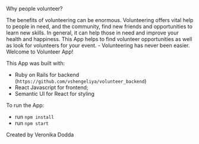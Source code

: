 Why people volunteer?

The benefits of volunteering can be enormous. Volunteering offers vital help to people in need, and the community, find new friends  and opportunities to learn new skills. In general, it can help those in need and improve your health and happiness.
This App helps  to find volunteer opportunities as well as look for volunteers for your event.  - Volunteering has never been easier. Welcome to Volunteer App!

This App was built with:
 - Ruby on Rails for backend (`https://github.com/vshengeliya/volunteer_backend`)
 - React Javascript for frontend;
 - Semantic UI for React for styling

To run the App:
 - run `npm install`
 - run `npm start`

Created by Veronika Dodda
